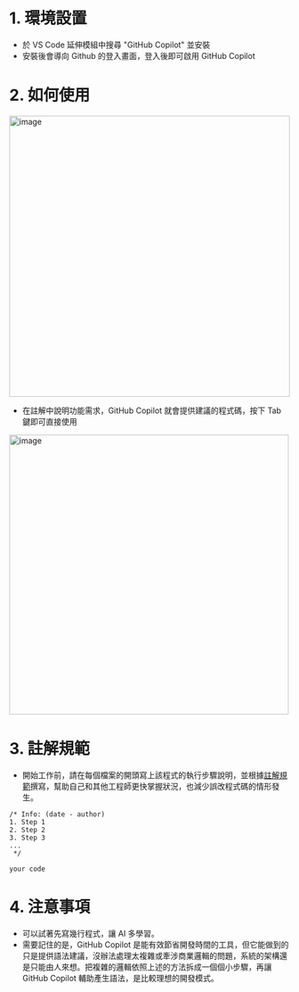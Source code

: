 # 1. 環境設置
- 於 VS Code 延伸模組中搜尋 "GitHub Copilot" 並安裝
- 安裝後會導向 Github 的登入畫面，登入後即可啟用 GitHub Copilot

# 2. 如何使用
<img width="504" alt="image" src="https://user-images.githubusercontent.com/114177573/227882554-aaf826f3-9e0a-44ee-8068-63160e74d13a.png">

- 在註解中說明功能需求，GitHub Copilot 就會提供建議的程式碼，按下 Tab 鍵即可直接使用

<img width="502" alt="image" src="https://user-images.githubusercontent.com/114177573/227883051-6ed6899c-eb1d-465d-8bdf-21ef8e6455e6.png">

# 3. 註解規範
- 開始工作前，請在每個檔案的開頭寫上該程式的執行步驟說明，並根據[註解規範](https://github.com/CAFECA-IO/WorkGuidelines/blob/main/technology/annotation.md)撰寫，幫助自己和其他工程師更快掌握狀況，也減少誤改程式碼的情形發生。
```
/* Info: (date - author)
1. Step 1
2. Step 2
3. Step 3
...
 */
 
your code 
```
# 4. 注意事項
- 可以試著先寫幾行程式，讓 AI 多學習。
- 需要記住的是，GitHub Copilot 是能有效節省開發時間的工具，但它能做到的只是提供語法建議，沒辦法處理太複雜或牽涉商業邏輯的問題，系統的架構還是只能由人來想。把複雜的邏輯依照上述的方法拆成一個個小步驟，再讓 GitHub Copilot 輔助產生語法，是比較理想的開發模式。
